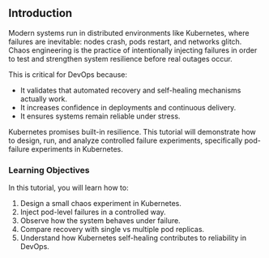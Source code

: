 ## Introduction

Modern systems run in distributed environments like Kubernetes, where failures are inevitable: nodes crash, pods restart, and networks glitch. Chaos engineering is the practice of intentionally injecting failures in order to test and strengthen system resilience before real outages occur.

This is critical for DevOps because:
- It validates that automated recovery and self-healing mechanisms actually work.
- It increases confidence in deployments and continuous delivery.
- It ensures systems remain reliable under stress.

Kubernetes promises built-in resilience. This tutorial will demonstrate how to design, run, and analyze controlled failure experiments, specifically pod-failure experiments in Kubernetes.

### Learning Objectives

In this tutorial, you will learn how to:
1. Design a small chaos experiment in Kubernetes.
2. Inject pod-level failures in a controlled way.
3. Observe how the system behaves under failure.
4. Compare recovery with single vs multiple pod replicas.
5. Understand how Kubernetes self-healing contributes to reliability in DevOps.
